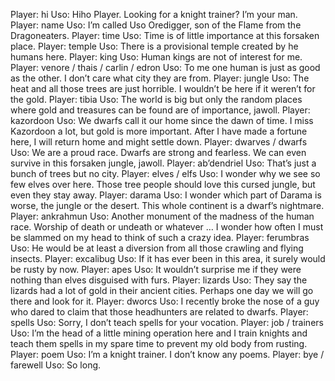 Player: hi
Uso: Hiho Player. Looking for a knight trainer? I’m your man.
Player: name
Uso: I’m called Uso Oredigger, son of the Flame from the Dragoneaters.
Player: time
Uso: Time is of little importance at this forsaken place.
Player: temple
Uso: There is a provisional temple created by he humans here.
Player: king
Uso: Human kings are not of interest for me.
Player: venore / thais / carlin / edron
Uso: To me one human is just as good as the other. I don’t care what city they are from.
Player: jungle
Uso: The heat and all those trees are just horrible. I wouldn’t be here if it weren’t for the gold.
Player: tibia
Uso: The world is big but only the random places where gold and treasures can be found are of importance, jawoll.
Player: kazordoon
Uso: We dwarfs call it our home since the dawn of time. I miss Kazordoon a lot, but gold is more important. After I have made a fortune here, I will return home and might settle down.
Player: dwarves / dwarfs
Uso: We are a proud race. Dwarfs are strong and fearless. We can even survive in this forsaken jungle, jawoll.
Player: ab’dendriel
Uso: That’s just a bunch of trees but no city.
Player: elves / elfs
Uso: I wonder why we see so few elves over here. Those tree people should love this cursed jungle, but even they stay away.
Player: darama
Uso: I wonder which part of Darama is worse, the jungle or the desert. This whole continent is a dwarf’s nightmare.
Player: ankrahmun
Uso: Another monument of the madness of the human race. Worship of death or undeath or whatever … I wonder how often I must be slammed on my head to think of such a crazy idea.
Player: ferumbras
Uso: He would be at least a diversion from all those crawling and flying insects.
Player: excalibug
Uso: If it has ever been in this area, it surely would be rusty by now.
Player: apes
Uso: It wouldn’t surprise me if they were nothing than elves disguised with furs.
Player: lizards
Uso: They say the lizards had a lot of gold in their ancient cities. Perhaps one day we will go there and look for it.
Player: dworcs
Uso: I recently broke the nose of a guy who dared to claim that those headhunters are related to dwarfs.
Player: spells
Uso: Sorry, I don’t teach spells for your vocation.
Player: job / trainers
Uso: I’m the head of a little mining operation here and I train knights and teach them spells in my spare time to prevent my old body from rusting.
Player: poem
Uso: I’m a knight trainer. I don’t know any poems.
Player: bye / farewell
Uso: So long.
